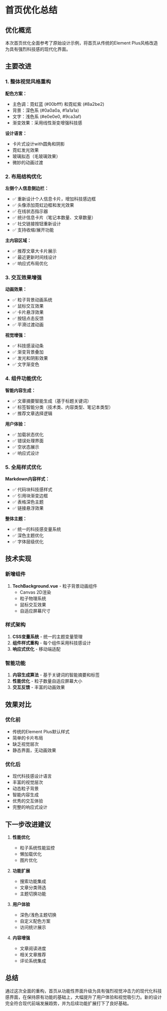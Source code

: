 # 首页优化总结

## 优化概览

本次首页优化全面参考了原始设计示例，将首页从传统的Element Plus风格改造为具有强烈科技感的现代化界面。

## 主要改进

### 1. 整体视觉风格重构

**配色方案：**
- 主色调：霓虹蓝 (#00bfff) 和霓虹紫 (#8a2be2)
- 背景：深色系 (#0a0a0a, #1a1a1a)
- 文字：浅色系 (#e0e0e0, #9ca3af)
- 渐变效果：采用线性渐变增强科技感

**设计语言：**
- 卡片式设计with圆角和阴影
- 霓虹发光效果
- 玻璃拟态（毛玻璃效果）
- 微妙的动画过渡

### 2. 布局结构优化

**左侧个人信息侧边栏：**
- ✅ 重新设计个人信息卡片，增加科技感边框
- ✅ 头像添加霓虹边框和发光效果
- ✅ 在线状态指示器
- ✅ 统计信息卡片（笔记本数量、文章数量）
- ✅ 社交链接按钮重新设计
- ✅ 支持收缩/展开功能

**主内容区域：**
- ✅ 推荐文章大卡片展示
- ✅ 最近更新时间线设计
- ✅ 响应式布局优化

### 3. 交互效果增强

**动画效果：**
- ✅ 粒子背景动画系统
- ✅ 鼠标交互效果
- ✅ 卡片悬浮效果
- ✅ 按钮点击反馈
- ✅ 平滑过渡动画

**视觉增强：**
- ✅ 科技感滚动条
- ✅ 渐变背景叠加
- ✅ 发光和阴影效果
- ✅ 文字渐变色

### 4. 组件功能优化

**智能内容生成：**
- ✅ 文章摘要智能生成（基于标题关键词）
- ✅ 标签智能分类（技术类、内容类型、笔记本类型）
- ✅ 推荐文章选择逻辑

**用户体验：**
- ✅ 加载状态优化
- ✅ 错误处理界面
- ✅ 空状态展示
- ✅ 响应式设计

### 5. 全局样式优化

**Markdown内容样式：**
- ✅ 代码块科技感样式
- ✅ 引用块渐变边框
- ✅ 表格深色主题
- ✅ 链接悬浮效果

**整体主题：**
- ✅ 统一的科技感变量系统
- ✅ 深色主题优化
- ✅ 字体层级优化

## 技术实现

### 新增组件
1. **TechBackground.vue** - 粒子背景动画组件
   - Canvas 2D渲染
   - 粒子物理系统
   - 鼠标交互效果
   - 自适应屏幕尺寸

### 样式架构
1. **CSS变量系统** - 统一的主题变量管理
2. **组件样式重构** - 每个组件采用科技感设计
3. **响应式优化** - 移动端适配

### 智能功能
1. **内容生成算法** - 基于关键词的智能摘要和标签
2. **性能优化** - 粒子数量自适应屏幕大小
3. **交互反馈** - 丰富的动画效果

## 效果对比

### 优化前
- 传统的Element Plus默认样式
- 简单的卡片布局
- 缺乏视觉层次
- 静态界面，无动画效果

### 优化后
- 现代科技感设计语言
- 丰富的视觉层次
- 动态粒子背景
- 智能内容生成
- 优秀的交互体验
- 完整的响应式设计

## 下一步改进建议

1. **性能优化**
   - 粒子系统性能监控
   - 懒加载优化
   - 图片优化

2. **功能扩展**
   - 搜索功能集成
   - 文章分类筛选
   - 主题切换功能

3. **用户体验**
   - 深色/浅色主题切换
   - 自定义配色方案
   - 访问统计展示

4. **内容增强**
   - 文章阅读进度
   - 相关文章推荐
   - 评论系统集成

## 总结

通过这次全面的重构，首页从功能性界面升级为具有强烈视觉冲击力的现代化科技感界面，在保持原有功能的基础上，大幅提升了用户体验和视觉吸引力。新的设计完全符合现代前端发展趋势，并为后续功能扩展打下了良好基础。
